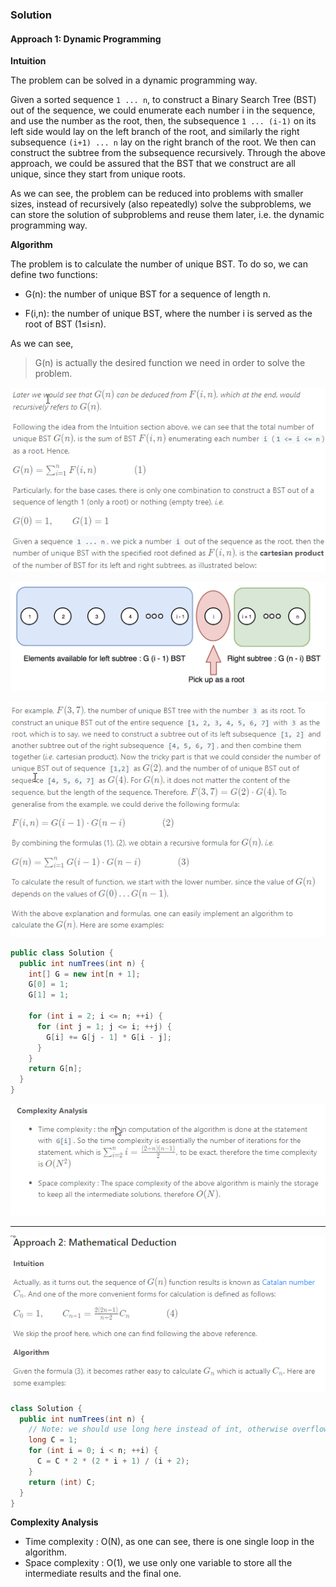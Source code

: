 ### Solution

#### Approach 1: Dynamic Programming
**Intuition**

The problem can be solved in a dynamic programming way.

Given a sorted sequence `1 ... n`, to construct a Binary Search Tree (BST) out of the sequence, we could enumerate each number i in the sequence, and use the number as the root, then, the subsequence `1 ... (i-1)` on its left side would lay on the left branch of the root, and similarly the right subsequence `(i+1) ... n` lay on the right branch of the root. We then can construct the subtree from the subsequence recursively. Through the above approach, we could be assured that the BST that we construct are all unique, since they start from unique roots.

As we can see, the problem can be reduced into problems with smaller sizes, instead of recursively (also repeatedly) solve the subproblems, we can store the solution of subproblems and reuse them later, i.e. the dynamic programming way.

**Algorithm**

The problem is to calculate the number of unique BST. To do so, we can define two functions:

* G(n): the number of unique BST for a sequence of length n.

* F(i,n): the number of unique BST, where the number i is served as the root of BST (1≤i≤n).

As we can see,

> G(n) is actually the desired function we need in order to solve the problem.

![](LeetCode96%20Algoritem%201%20Analysis.png)

![](96_BST.png)

![](LeetCode96%20Algoritem%201%20Analysis_2.png)

```Java
public class Solution {
  public int numTrees(int n) {
    int[] G = new int[n + 1];
    G[0] = 1;
    G[1] = 1;

    for (int i = 2; i <= n; ++i) {
      for (int j = 1; j <= i; ++j) {
        G[i] += G[j - 1] * G[i - j];
      }
    }
    return G[n];
  }
}
```

![](LeetCode96%20Algoritem%201%20Analysis_3.png)

---
![](LeetCode96%20Algoritem%202%20Analysis.png)

```Java
class Solution {
  public int numTrees(int n) {
    // Note: we should use long here instead of int, otherwise overflow
    long C = 1;
    for (int i = 0; i < n; ++i) {
      C = C * 2 * (2 * i + 1) / (i + 2);
    }
    return (int) C;
  }
}
```

**Complexity Analysis**

* Time complexity : O(N), as one can see, there is one single loop in the algorithm.
* Space complexity : O(1), we use only one variable to store all the intermediate results and the final one.